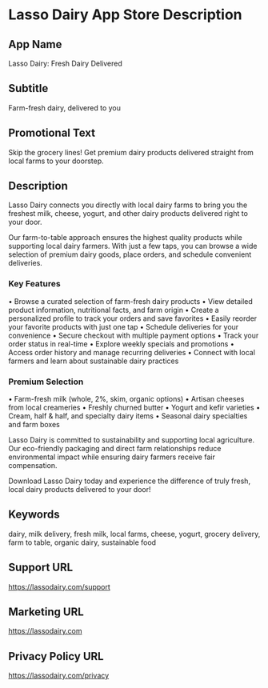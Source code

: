 # Lasso Dairy App Store Description

## App Name

Lasso Dairy: Fresh Dairy Delivered

## Subtitle

Farm-fresh dairy, delivered to you

## Promotional Text

Skip the grocery lines! Get premium dairy products delivered straight from local farms to your doorstep.

## Description

Lasso Dairy connects you directly with local dairy farms to bring you the freshest milk, cheese, yogurt, and other dairy products delivered right to your door.

Our farm-to-table approach ensures the highest quality products while supporting local dairy farmers. With just a few taps, you can browse a wide selection of premium dairy goods, place orders, and schedule convenient deliveries.

### Key Features

• Browse a curated selection of farm-fresh dairy products
• View detailed product information, nutritional facts, and farm origin
• Create a personalized profile to track your orders and save favorites
• Easily reorder your favorite products with just one tap
• Schedule deliveries for your convenience
• Secure checkout with multiple payment options
• Track your order status in real-time
• Explore weekly specials and promotions
• Access order history and manage recurring deliveries
• Connect with local farmers and learn about sustainable dairy practices

### Premium Selection

• Farm-fresh milk (whole, 2%, skim, organic options)
• Artisan cheeses from local creameries
• Freshly churned butter
• Yogurt and kefir varieties
• Cream, half & half, and specialty dairy items
• Seasonal dairy specialties and farm boxes

Lasso Dairy is committed to sustainability and supporting local agriculture. Our eco-friendly packaging and direct farm relationships reduce environmental impact while ensuring dairy farmers receive fair compensation.

Download Lasso Dairy today and experience the difference of truly fresh, local dairy products delivered to your door!

## Keywords

dairy, milk delivery, fresh milk, local farms, cheese, yogurt, grocery delivery, farm to table, organic dairy, sustainable food

## Support URL

<https://lassodairy.com/support>

## Marketing URL

<https://lassodairy.com>

## Privacy Policy URL

<https://lassodairy.com/privacy>
